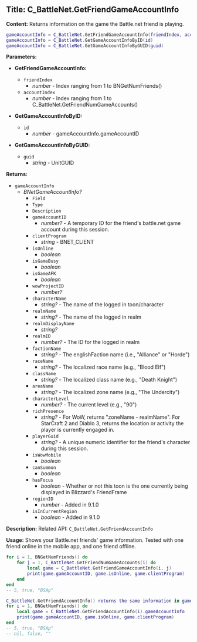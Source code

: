 ## Title: C_BattleNet.GetFriendGameAccountInfo

**Content:**
Returns information on the game the Battle.net friend is playing.
```lua
gameAccountInfo = C_BattleNet.GetFriendGameAccountInfo(friendIndex, accountIndex)
gameAccountInfo = C_BattleNet.GetGameAccountInfoByID(id)
gameAccountInfo = C_BattleNet.GetGameAccountInfoByGUID(guid)
```

**Parameters:**
- **GetFriendGameAccountInfo:**
  - `friendIndex`
    - *number* - Index ranging from 1 to BNGetNumFriends()
  - `accountIndex`
    - *number* - Index ranging from 1 to C_BattleNet.GetFriendNumGameAccounts()

- **GetGameAccountInfoByID:**
  - `id`
    - *number* - gameAccountInfo.gameAccountID

- **GetGameAccountInfoByGUID:**
  - `guid`
    - *string* - UnitGUID

**Returns:**
- `gameAccountInfo`
  - *BNetGameAccountInfo?*
    - `Field`
    - `Type`
    - `Description`
    - `gameAccountID`
      - *number?* - A temporary ID for the friend's battle.net game account during this session.
    - `clientProgram`
      - *string* - BNET_CLIENT
    - `isOnline`
      - *boolean*
    - `isGameBusy`
      - *boolean*
    - `isGameAFK`
      - *boolean*
    - `wowProjectID`
      - *number?*
    - `characterName`
      - *string?* - The name of the logged in toon/character
    - `realmName`
      - *string?* - The name of the logged in realm
    - `realmDisplayName`
      - *string?*
    - `realmID`
      - *number?* - The ID for the logged in realm
    - `factionName`
      - *string?* - The englishFaction name (i.e., "Alliance" or "Horde")
    - `raceName`
      - *string?* - The localized race name (e.g., "Blood Elf")
    - `className`
      - *string?* - The localized class name (e.g., "Death Knight")
    - `areaName`
      - *string?* - The localized zone name (e.g., "The Undercity")
    - `characterLevel`
      - *number?* - The current level (e.g., "90")
    - `richPresence`
      - *string?* - For WoW, returns "zoneName - realmName". For StarCraft 2 and Diablo 3, returns the location or activity the player is currently engaged in.
    - `playerGuid`
      - *string?* - A unique numeric identifier for the friend's character during this session.
    - `isWowMobile`
      - *boolean*
    - `canSummon`
      - *boolean*
    - `hasFocus`
      - *boolean* - Whether or not this toon is the one currently being displayed in Blizzard's FriendFrame
    - `regionID`
      - *number* - Added in 9.1.0
    - `isInCurrentRegion`
      - *boolean* - Added in 9.1.0

**Description:**
Related API: `C_BattleNet.GetFriendAccountInfo`

**Usage:**
Shows your Battle.net friends' game information. Tested with one friend online in the mobile app, and one friend offline.
```lua
for i = 1, BNGetNumFriends() do
    for j = 1, C_BattleNet.GetFriendNumGameAccounts(i) do
        local game = C_BattleNet.GetFriendGameAccountInfo(i, j)
        print(game.gameAccountID, game.isOnline, game.clientProgram)
    end
end
-- 5, true, "BSAp"

C_BattleNet.GetFriendAccountInfo() returns the same information in gameAccountInfo
for i = 1, BNGetNumFriends() do
    local game = C_BattleNet.GetFriendAccountInfo(i).gameAccountInfo
    print(game.gameAccountID, game.isOnline, game.clientProgram)
end
-- 5, true, "BSAp"
-- nil, false, ""
```